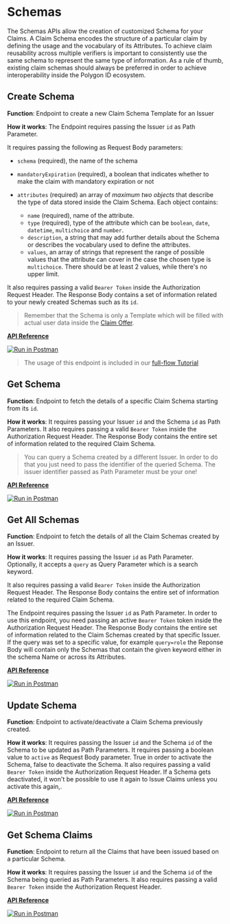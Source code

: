 # Schemas

The Schemas APIs allow the creation of customized Schema for your Claims. A Claim Schema encodes the structure of a particular claim by defining the usage and the vocabulary of its Attributes. To achieve claim reusability across multiple verifiers is important to consistently use the same schema to represent the same type of information. As a rule of thumb, existing claim schemas should always be preferred in order to achieve interoperability inside the Polygon ID ecosystem.

## Create Schema

**Function**: Endpoint to create a new Claim Schema Template for an Issuer

**How it works**: The Endpoint requires passing the Issuer `id` as Path Parameter. 

It requires passing the following as Request Body parameters:

- `schema` (required), the name of the schema
- `mandatoryExpiration` (required), a boolean that indicates whether to make the claim with mandatory expiration or not
- `attributes` (required) an array of *maximum two objects* that describe the type of data stored inside the Claim Schema. Each object contains: 
    
    - `name` (required), name of the attribute.
    - `type` (required), type of the attribute which can be `boolean`, `date`, `datetime`, `multichoice` and `number`.
    - `description`, a string that may add further details about the Schema or describes the vocabulary used to define the attributes.
    - `values`, an array of strings that represent the range of possible values that the attribute can cover in the case the chosen type is `multichoice`. There should be at least 2 values, while there's no upper limit.

It also requires passing a valid `Bearer Token` inside the Authorization Request Header. The Response Body contains a set of information related to your newly created Schemas such as its `id`.

> Remember that the Schema is only a Template which will be filled with actual user data inside the [Claim Offer](../offers/apis.md).

**[API Reference](https://api-staging.polygonid.com/#tag/Schemas/operation/CreateSchemaTemplate)**

[![Run in Postman](https://run.pstmn.io/button.svg)](https://www.postman.com/dark-star-200015/workspace/public/request/23322631-2dfc4ac1-4089-4062-8e0c-e862261da70f)

> The usage of this endpoint is included in our [full-flow Tutorial](../flow-tutorial/happy-path.md#6-create-a-schema)

## Get Schema

**Function**: Endpoint to fetch the details of a specific Claim Schema starting from its `id`.

**How it works**: It requires passing your Issuer `id` and the Schema `id` as Path Parameters. It also requires passing a valid `Bearer Token` inside the Authorization Request Header. The Response Body contains the entire set of information related to the required Claim Schema.

> You can query a Schema created by a different Issuer. In order to do that you just need to pass the identifier of the queried Schema. The issuer identifier passed as Path Parameter must be your one!

**[API Reference](https://api-staging.polygonid.com/#tag/Schemas/operation/GetSchemaTemplate)**

[![Run in Postman](https://run.pstmn.io/button.svg)](https://www.postman.com/dark-star-200015/workspace/public/request/23322631-2dfc4ac1-4089-4062-8e0c-e862261da70f)

## Get All Schemas

**Function**: Endpoint to fetch the details of all the Claim Schemas created by an Issuer.

**How it works**: It requires passing the Issuer `id` as Path Parameter. Optionally, it accepts a `query` as Query Parameter which is a search keyword. 

It also requires passing a valid `Bearer Token` inside the Authorization Request Header. The Response Body contains the entire set of information related to the required Claim Schema.

The Endpoint requires passing the Issuer `id` as Path Parameter. In order to use this endpoint, you need passing an active `Bearer Token` token inside the Authorization Request Header. The Response Body contains the entire set of information related to the Claim Schemas created by that specific Issuer. If the query was set to a specific value, for example `query=role` the Reponse Body will contain only the Schemas that contain the given keyword either in the schema Name or across its Attributes.

**[API Reference](https://api-staging.polygonid.com/#tag/Schemas/operation/GetSchemaTemplates)**

[![Run in Postman](https://run.pstmn.io/button.svg)](https://www.postman.com/dark-star-200015/workspace/public/request/23322631-2dfc4ac1-4089-4062-8e0c-e862261da70f)

## Update Schema

**Function**: Endpoint to activate/deactivate a Claim Schema previously created.

**How it works**: It requires passing the Issuer `id` and the Schema `id` of the Schema to be updated as Path Parameters. It requires passing a boolean value to `active` as Request Body parameter. True in order to activate the Schema, false to deactivate the Schema. It also requires passing a valid `Bearer Token` inside the Authorization Request Header. If a Schema gets deactivated, it won't be possible to use it again to Issue Claims unless you activate this again,.

**[API Reference](https://api-staging.polygonid.com/#tag/Schemas/operation/UpdateSchemaTemplate)**

[![Run in Postman](https://run.pstmn.io/button.svg)](https://www.postman.com/dark-star-200015/workspace/public/request/23322631-2dfc4ac1-4089-4062-8e0c-e862261da70f)

## Get Schema Claims

**Function**: Endpoint to return all the Claims that have been issued based on a particular Schema.

**How it works**: It requires passing the Issuer `id` and the Schema `id` of the Schema being queried as Path Parameters. It also requires passing a valid `Bearer Token` inside the Authorization Request Header.

**[API Reference](https://api-staging.polygonid.com/#tag/Schemas/operation/UpdateSchemaTemplate)**

[![Run in Postman](https://run.pstmn.io/button.svg)](https://www.postman.com/dark-star-200015/workspace/public/request/23322631-2dfc4ac1-4089-4062-8e0c-e862261da70f)